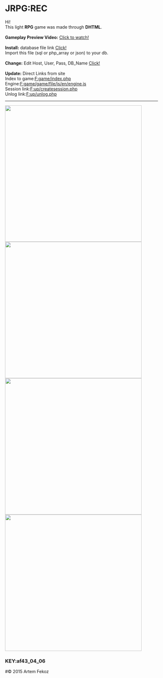 # JRPG:REC
Hi!<br>
This light <b>RPG</b> game was made through <b>DHTML</b>.<br><br>
<b>Gameplay Preview Video:</b>
<a href="http://myvi.ru/player/embed/html/oNqE8acnPyMCwx1dELfnw7aFnwse4Lbfc2a-Q0y5I17TVWJB5uQx79zMgNy3bqnSS0">Click to watch!</a><br><br>
<b>Install:</b> database file link <a href="https://github.com/Fekoz/JRPG/tree/fekoz/db">Click!</a><br>
Import this file (sql or php_array or json) to your db.<br><br>
<b>Сhange:</b> Edit Host, User, Pass, DB_Name <a href="https://github.com/Fekoz/JRPG/blob/fekoz/option/create_cfg.php">Click!</a><br><br>
<b>Update:</b> Direct Links from site <br>
Index to game:<a href="https://github.com/Fekoz/JRPG/blob/fekoz/game/index.php#L7">F:game/index.php</a><br>
Engine:<a href="https://github.com/Fekoz/JRPG/blob/fekoz/game/game/file/js/en/engine.js#L1144">F:game/game/file/js/en/engine.js</a><br>
Session link:<a href="https://github.com/Fekoz/JRPG/blob/fekoz/up/createsession.php#L33">F:up/createsession.php</a><br>
Unlog link:<a href="https://github.com/Fekoz/JRPG/blob/fekoz/up/unlog.php#L24">F:up/unlog.php</a>
<hr>
<a href="https://github.com/Fekoz/JRPG/">
 <img src="http://oneloves.ru/Tests/1.png" height="450">
 <img src="http://oneloves.ru/Tests/2.png" height="450">
 <img src="http://oneloves.ru/Tests/3.png" height="450">
 <img src="http://oneloves.ru/Tests/4.png" height="450">
</a>
<h3>KEY:af43_04_06</h3>
#© 2015 Artem Fekoz
